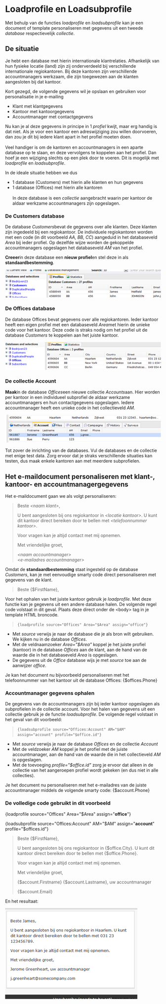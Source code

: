 # Loadprofile en  Loadsubprofile

Met behulp van de functies *loadprofile* en *loadsubprofile* kan je een
document of template personaliseren met gegevens uit een tweede
*database* respectievelijk *collectie*.

De situatie
-----------

Je hebt een database met hierin internationale klantrelaties.
Afhankelijk van hun fysieke locatie (land) zijn zij onderverdeeld bij
verschillende internationale regiokantoren. Bij deze kantoren zijn
verschillende accountmanagers werkzaam, die zijn toegewezen aan de
klanten aangesloten bij dat kantoor.

Kort gezegd, de volgende gegevens wil je opslaan en gebruiken voor
personalisatie in je e-mailing

-   Klant met klantgegevens
-   Kantoor met kantoorgegevens
-   Accountmanager met contactgegevens

Nu kan je al deze gegevens in principe in 1 *profiel* kwijt, maar erg
handig is dat niet. Als je voor een kantoor een adreswijziging zou
willen doorvoeren, dan zou je dit bij iedere klant apart in het profiel
moeten doen. \
\
 Veel handiger is om de kantoren en accountmanagers in een aparte
database op te slaan, en deze vervolgens te koppelen aan het profiel.
Dan hoef je een wijziging slechts op een plek door te voeren. Dit is
mogelijk met *loadprofile* en *loadsubprofile*.

In de ideale situatie hebben we dus

-   1 database (Customers) met hierin alle klanten en hun gegevens
-   1 database (Offices) met hierin alle kantoren\
    \
     In deze database is een *collectie* aangebracht waarin per kantoor
    de aldaar werkzame accountmanagers zijn opgeslagen.

### De Customers database

De database *Customers*bevat de gegevens over alle klanten. Deze klanten
zijn ingedeeld bij een regiokantoor. De individuele regiokantoren worden
met een code (in dit voorbeeld *AA, BB, CC*) aangeduid in het
databaseveld *Area* bij ieder profiel. Op dezelfde wijze worden de
gekoppelde accountmanagers opgeslagen het databaseveld *AM* van het
profiel.

**Creeer**in deze database een **nieuw profiel**en stel deze in als
**standaardbestemming**.

![](../images/customersdatabase.png)

### De Offices database

De database Offices bevat gegevens over alle regiokantoren. Ieder
kantoor heeft een eigen profiel met een databaseveld *Area*met hierin de
unieke code voor het kantoor. Deze code is straks nodig om het profiel
uit de database *Customers* te koppelen aan het juiste kantoor.

![](../images/officesdatabase.png)

### De collectie Account

**Maak**in de database *Offices*een nieuwe collectie *Accounts*aan. Hier
worden per kantoor in een individueel subprofiel de aldaar werkzame
accountmanagers en hun contactgegevens opgeslagen. Iedere accountmanager
heeft een unieke code in het collectieveld *AM*.

![](../images/collection.png)

Tot zover de inrichting van de databases. Vul de databases en de
collectie met enige test data. Zorg ervoor dat je straks verschillende
situaties kan testen, dus maak enkele kantoren aan met meerdere
subprofielen.

Het e-maildocument personaliseren met klant-, kantoor- en accountmanagergegevens
--------------------------------------------------------------------------------

Het e-maildocument gaan we als volgt personaliseren:

> Beste *\<naam klant\>*,
>
> U bent aangesloten bij ons regiokantoor in *\<locatie kantoor\>*. U
> kunt dit kantoor direct bereiken door te bellen met *\<telefoonnummer
> kantoor\>*.
>
> Voor vragen kan je altijd contact met mij opnemen.
>
> Met vriendelijke groet,
>
> *\<naam accountmanager\>\
>  \<e-mailadres accountmanager\>*

Omdat de **standaardbestemming** staat ingesteld op de database
*Customers*, kan je met eenvoudige smarty code direct personaliseren met
gegevens van de klant.

> Beste {\$FirstName},

Voor het ophalen van het juiste kantoor gebruik je *loadprofile*. Met
deze functie kan je gegevens uit een andere database halen. De volgende
regel code volstaat in dit geval. Plaats deze direct onder de \<body\>
tag in je template HTML broncode.

> `{loadprofile source="Offices" Area="$Area" assign="office"} `

-   Met *source* verwijs je naar de database die je als bron wilt
    gebruiken. We kijken nu in de database *Offices*.
-   Met de veldnaamzoeker *Area="\$Area"* koppel je het juiste profiel
    (kantoor) in de database *Offices* aan de klant, aan de hand van de
    waarde die in het databaseveld *Area* is opgeslagen.
-   De gegevens uit de *Office* database wijs je met *source* toe aan de
    aanwijzer *office*.

Je kan het document nu bijvoorbeeld personaliseren met het
telefoonnummer van het kantoor uit de database Offices:
{\$offices.Phone}

### Accountmanager gegevens ophalen

De gegevens van de accountmanagers zijn bij ieder kantoor opgeslagen als
subprofielen in de collectie account. Voor het halen van gegevens uit
een collectie gebruik je de functie *loadsubprofile*. De volgende regel
volstaat in het geval van dit voorbeeld:

> `{loadsubprofile source="Offices:Account" AM="$AM" assign="account" profile="$office.id"} `

-   Met *source* verwijs je naar de database *Offices* en de collectie
    *Account*
-   Met de veldzoeker *AM* koppel je het profiel met de juiste
    accountmanager, aan de hand van de waarde die in het collectieveld
    *AM* is opgeslagen.
-   Met de toevoeging *profile="\$office.id"* zorg je ervoor dat alleen
    in de collectie van het aangeroepen profiel wordt gekeken (en dus
    niet in alle collecties).

Je het document nu personaliseren met het e-mailadres van de juiste
accountmanager middels de volgende smarty code: {\$account.Phone}

### De volledige code gebruikt in dit voorbeeld

{loadprofile source="Offices" Area="\$Area" assign="**office**"}

{loadsubprofile source="Offices:Account" AM="\$AM" assign="**account**"
profile="\$offices.id"}

> Beste {\$FirstName},
>
> U bent aangesloten bij ons regiokantoor in {\$office.City}. U kunt dit
> kantoor direct bereiken door te bellen met {\$office.Phone}.
>
> Voor vragen kan je altijd contact met mij opnemen.
>
> Met vriendelijke groet,
>
> {\$account.Firstname} {\$account.Lastname}, uw accountmanager
>
> {\$account.Email}

En het resultaat:

![](../images/result.png)
